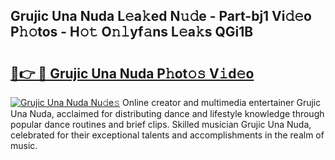 ## Grujic Una Nuda L𝚎a𝚔ed N𝚞𝚍e - Part-bj1 Vi𝚍𝚎o P𝚑𝚘tos - H𝚘𝚝 O𝚗𝚕yf𝚊ns L𝚎a𝚔s QGi1B

# <h2><a href="http://kf2ro4.oniu.top/?m=Grujic+Una+Nuda">🔗👉 🔴 Grujic Una Nuda P𝚑ot𝚘𝚜 V𝚒d𝚎o</a></h2>

[![Grujic Una Nuda Nu𝚍e𝚜](https://i.imgur.com/0qMVB7G.gif)](http://kf2ro4.oniu.top/?m=Grujic+Una+Nuda)
Online creator and multimedia entertainer Grujic Una Nuda, acclaimed for distributing dance and lifestyle knowledge through popular dance routines and brief clips. Skilled musician Grujic Una Nuda, celebrated for their exceptional talents and accomplishments in the realm of music.  
